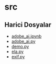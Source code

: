 # src

<!--Index-->

## Harici Dosyalar

- [adobe_ai.ipynb](./adobe_ai.ipynb)
- [adobe_ai.py](./adobe_ai.py)
- [demo.py](./demo.py)
- [ela.py](./ela.py)
- [exif.py](./exif.py)


<!--Index-->
